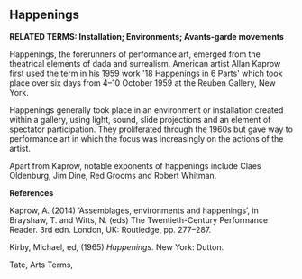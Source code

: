 ## Happenings

**RELATED TERMS: Installation; Environments; Avants-garde movements**

Happenings, the forerunners of performance art, emerged from the theatrical elements of dada and surrealism. American artist Allan Kaprow first used the term in  his 1959 work '18 Happenings in 6 Parts' which took place over six days from 4–10 October 1959 at the Reuben Gallery, New York.

Happenings generally took place in an environment or installation created within a gallery, using light, sound, slide projections and an element of spectator participation. They proliferated through the 1960s but gave way to performance art in which the focus was increasingly on the actions of the artist. 

Apart from Kaprow, notable exponents of happenings include Claes Oldenburg, Jim Dine, Red Grooms and Robert Whitman.

**References**

Kaprow, A. (2014) ‘Assemblages, environments and happenings’, in Brayshaw, T. and Witts, N. (eds) The Twentieth-Century Performance Reader. 3rd edn. London, UK: Routledge, pp. 277–287.

Kirby, Michael, ed, (1965) _Happenings_. New York: Dutton.

Tate, Arts Terms, 

